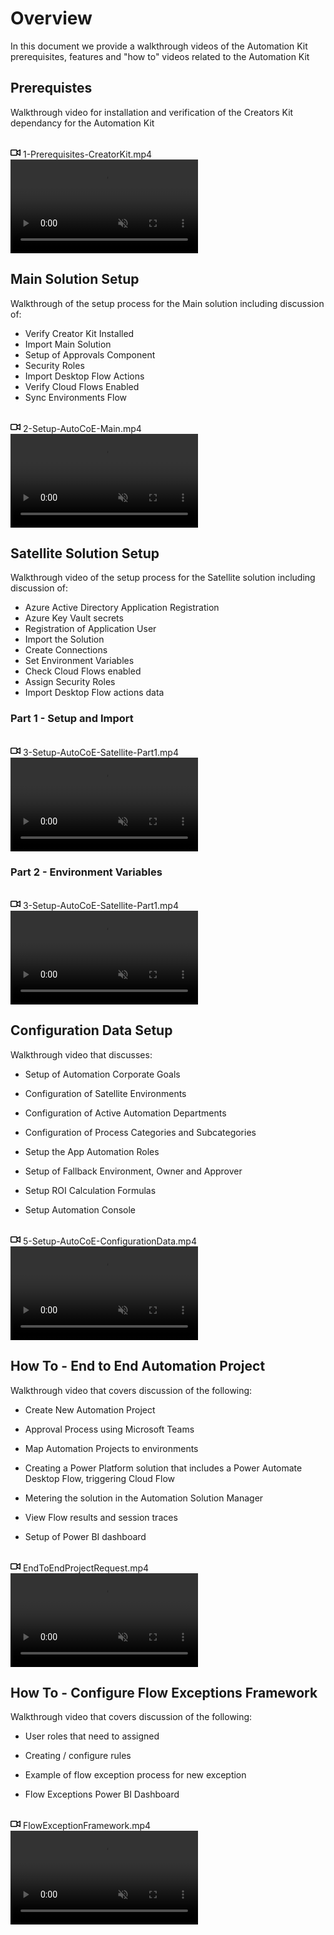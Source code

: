 # Overview

In this document we provide a walkthrough videos of the Automation Kit prerequisites, features and "how to" videos related to the Automation Kit

## Prerequistes

Walkthrough video for installation and verification of the Creators Kit dependancy for the Automation Kit

<br/>

<summary class="px-3 py-2">
    <svg aria-hidden="true" height="16" viewBox="0 0 16 16" version="1.1" width="16" data-view-component="true" class="octicon octicon-device-camera-video">
    <path fill-rule="evenodd" d="M16 3.75a.75.75 0 00-1.136-.643L11 5.425V4.75A1.75 1.75 0 009.25 3h-7.5A1.75 1.75 0 000 4.75v6.5C0 12.216.784 13 1.75 13h7.5A1.75 1.75 0 0011 11.25v-.675l3.864 2.318A.75.75 0 0016 12.25v-8.5zm-5 5.075l3.5 2.1v-5.85l-3.5 2.1v1.65zM9.5 6.75v-2a.25.25 0 00-.25-.25h-7.5a.25.25 0 00-.25.25v6.5c0 .138.112.25.25.25h7.5a.25.25 0 00.25-.25v-4.5z"></path>
</svg>
    <span aria-label="Video description 1-Prerequisites-CreatorKit.mp4" class="m-1">1-Prerequisites-CreatorKit.mp4</span>
    <span class="dropdown-caret"></span>
</summary>

<video src="https://microsoft.github.io/powercat-automation-kit/media/1-Prerequisites-CreatorKit.mp4" controls="controls" muted="muted" class="d-block rounded-bottom-2 border-top width-fit" style="max-height:640px;" >
</video>

## Main Solution Setup

Walkthrough of the setup process for the Main solution including discussion of:

- Verify Creator Kit Installed
- Import Main Solution
- Setup of Approvals Component
- Security Roles
- Import Desktop Flow Actions
- Verify Cloud Flows Enabled
- Sync Environments Flow

<br/>

<summary class="px-3 py-2">
<svg aria-hidden="true" height="16" viewBox="0 0 16 16" version="1.1" width="16" data-view-component="true" class="octicon octicon-device-camera-video">
<path fill-rule="evenodd" d="M16 3.75a.75.75 0 00-1.136-.643L11 5.425V4.75A1.75 1.75 0 009.25 3h-7.5A1.75 1.75 0 000 4.75v6.5C0 12.216.784 13 1.75 13h7.5A1.75 1.75 0 0011 11.25v-.675l3.864 2.318A.75.75 0 0016 12.25v-8.5zm-5 5.075l3.5 2.1v-5.85l-3.5 2.1v1.65zM9.5 6.75v-2a.25.25 0 00-.25-.25h-7.5a.25.25 0 00-.25.25v6.5c0 .138.112.25.25.25h7.5a.25.25 0 00.25-.25v-4.5z"></path>
</svg>
<span aria-label="Video description 2-Setup-AutoCoE-Main.mp4" class="m-1">2-Setup-AutoCoE-Main.mp4</span>
<span class="dropdown-caret"></span>
</summary>

<video src="https://microsoft.github.io/powercat-automation-kit/media/2-Setup-AutoCoE-Main.mp4" data-canonical-src="https://user-images.githubusercontent.com/31553604/190866377-8059f97d-f303-42d6-a797-8c576fcdc2af.mp4" controls="controls" muted="muted" class="d-block rounded-bottom-2 border-top width-fit" style="max-height:640px;">

</video>

## Satellite Solution Setup

Walkthrough video of the setup process for the Satellite solution including discussion of:

- Azure Active Directory Application Registration
- Azure Key Vault secrets
- Registration of Application User
- Import the Solution
- Create Connections
- Set Environment Variables
- Check Cloud Flows enabled
- Assign Security Roles
- Import Desktop Flow actions data

### Part 1 - Setup and Import

<br/>

<summary class="px-3 py-2">
    <svg aria-hidden="true" height="16" viewBox="0 0 16 16" version="1.1" width="16" data-view-component="true" class="octicon octicon-device-camera-video">
    <path fill-rule="evenodd" d="M16 3.75a.75.75 0 00-1.136-.643L11 5.425V4.75A1.75 1.75 0 009.25 3h-7.5A1.75 1.75 0 000 4.75v6.5C0 12.216.784 13 1.75 13h7.5A1.75 1.75 0 0011 11.25v-.675l3.864 2.318A.75.75 0 0016 12.25v-8.5zm-5 5.075l3.5 2.1v-5.85l-3.5 2.1v1.65zM9.5 6.75v-2a.25.25 0 00-.25-.25h-7.5a.25.25 0 00-.25.25v6.5c0 .138.112.25.25.25h7.5a.25.25 0 00.25-.25v-4.5z"></path>
</svg>
    <span aria-label="Video description 3-Setup-AutoCoE-Satellite-Part1.mp4" class="m-1">3-Setup-AutoCoE-Satellite-Part1.mp4</span>
    <span class="dropdown-caret"></span>
  </summary>

  <video src="https://microsoft.github.io/powercat-automation-kit/media/3-Setup-AutoCoE-Satellite-Part1.mp4" data-canonical-src="https://user-images.githubusercontent.com/31553604/190873768-a110ee7c-b35c-4096-bb18-9a956416b175.mp4" controls="controls" muted="muted" class="d-block rounded-bottom-2 border-top width-fit" style="max-height:640px;">

  </video>

### Part 2 - Environment Variables

<br/>

<summary class="px-3 py-2">
    <svg aria-hidden="true" height="16" viewBox="0 0 16 16" version="1.1" width="16" data-view-component="true" class="octicon octicon-device-camera-video">
    <path fill-rule="evenodd" d="M16 3.75a.75.75 0 00-1.136-.643L11 5.425V4.75A1.75 1.75 0 009.25 3h-7.5A1.75 1.75 0 000 4.75v6.5C0 12.216.784 13 1.75 13h7.5A1.75 1.75 0 0011 11.25v-.675l3.864 2.318A.75.75 0 0016 12.25v-8.5zm-5 5.075l3.5 2.1v-5.85l-3.5 2.1v1.65zM9.5 6.75v-2a.25.25 0 00-.25-.25h-7.5a.25.25 0 00-.25.25v6.5c0 .138.112.25.25.25h7.5a.25.25 0 00.25-.25v-4.5z"></path>
</svg>
    <span aria-label="Video description 3-Setup-AutoCoE-Satellite-Part1.mp4" class="m-1">3-Setup-AutoCoE-Satellite-Part1.mp4</span>
    <span class="dropdown-caret"></span>
</summary>

<video src="https://microsoft.github.io/powercat-automation-kit/media/3-Setup-AutoCoE-Satellite-Part2.mp4" data-canonical-src="https://user-images.githubusercontent.com/31553604/190873768-a110ee7c-b35c-4096-bb18-9a956416b175.mp4" controls="controls" muted="muted" class="d-block rounded-bottom-2 border-top width-fit" style="max-height:640px;">

</video>

## Configuration Data Setup

Walkthrough video that discusses:

- Setup of Automation Corporate Goals

- Configuration of Satellite Environments

- Configuration of Active Automation Departments

- Configuration of Process Categories and Subcategories

- Setup the App Automation Roles

- Setup of Fallback Environment, Owner and Approver

- Setup ROI Calculation Formulas

- Setup Automation Console

<br/>

<summary class="px-3 py-2">
    <svg aria-hidden="true" height="16" viewBox="0 0 16 16" version="1.1" width="16" data-view-component="true" class="octicon octicon-device-camera-video">
    <path fill-rule="evenodd" d="M16 3.75a.75.75 0 00-1.136-.643L11 5.425V4.75A1.75 1.75 0 009.25 3h-7.5A1.75 1.75 0 000 4.75v6.5C0 12.216.784 13 1.75 13h7.5A1.75 1.75 0 0011 11.25v-.675l3.864 2.318A.75.75 0 0016 12.25v-8.5zm-5 5.075l3.5 2.1v-5.85l-3.5 2.1v1.65zM9.5 6.75v-2a.25.25 0 00-.25-.25h-7.5a.25.25 0 00-.25.25v6.5c0 .138.112.25.25.25h7.5a.25.25 0 00.25-.25v-4.5z"></path>
</svg>
    <span aria-label="Video description 5-Setup-AutoCoE-ConfigurationData.mp4" class="m-1">5-Setup-AutoCoE-ConfigurationData.mp4</span>
    <span class="dropdown-caret"></span>
</summary>

<video src="https://microsoft.github.io/powercat-automation-kit/media/5-Setup-AutoCoE-ConfigurationData.mp4" data-canonical-src="https://user-images.githubusercontent.com/31553604/190874663-97b2fad4-7e34-4884-91e4-8e5971a50bf0.mp4" controls="controls" muted="muted" class="d-block rounded-bottom-2 border-top width-fit" style="max-height:640px;">

</video>

## How To - End to End Automation Project

Walkthrough video that covers discussion of the following:

- Create New Automation Project

- Approval Process using Microsoft Teams

- Map Automation Projects to environments

- Creating a Power Platform solution that includes a Power Automate Desktop Flow, triggering Cloud Flow

- Metering the solution in the Automation Solution Manager

- View Flow results and session traces

- Setup of Power BI dashboard

<br/>

<summary class="px-3 py-2">
    <svg aria-hidden="true" height="16" viewBox="0 0 16 16" version="1.1" width="16" data-view-component="true" class="octicon octicon-device-camera-video">
    <path fill-rule="evenodd" d="M16 3.75a.75.75 0 00-1.136-.643L11 5.425V4.75A1.75 1.75 0 009.25 3h-7.5A1.75 1.75 0 000 4.75v6.5C0 12.216.784 13 1.75 13h7.5A1.75 1.75 0 0011 11.25v-.675l3.864 2.318A.75.75 0 0016 12.25v-8.5zm-5 5.075l3.5 2.1v-5.85l-3.5 2.1v1.65zM9.5 6.75v-2a.25.25 0 00-.25-.25h-7.5a.25.25 0 00-.25.25v6.5c0 .138.112.25.25.25h7.5a.25.25 0 00.25-.25v-4.5z"></path>
</svg>
    <span aria-label="Video description EndToEndProjectRequest.mp4" class="m-1">EndToEndProjectRequest.mp4</span>
    <span class="dropdown-caret"></span>
</summary>

<video src="https://microsoft.github.io/powercat-automation-kit/media/EndToEndProjectRequest.mp4" data-canonical-src="https://user-images.githubusercontent.com/31553604/190875175-65cead4b-02e6-484e-9b7d-a79b2f9f2977.mp4" controls="controls" muted="muted" class="d-block rounded-bottom-2 border-top width-fit" style="max-height:640px;">

</video>

## How To - Configure Flow Exceptions Framework

Walkthrough video that covers discussion of the following:

- User roles that need to assigned

- Creating / configure rules

- Example of flow exception process for new exception

- Flow Exceptions Power BI Dashboard

<br/>

<summary class="px-3 py-2">
    <svg aria-hidden="true" height="16" viewBox="0 0 16 16" version="1.1" width="16" data-view-component="true" class="octicon octicon-device-camera-video">
    <path fill-rule="evenodd" d="M16 3.75a.75.75 0 00-1.136-.643L11 5.425V4.75A1.75 1.75 0 009.25 3h-7.5A1.75 1.75 0 000 4.75v6.5C0 12.216.784 13 1.75 13h7.5A1.75 1.75 0 0011 11.25v-.675l3.864 2.318A.75.75 0 0016 12.25v-8.5zm-5 5.075l3.5 2.1v-5.85l-3.5 2.1v1.65zM9.5 6.75v-2a.25.25 0 00-.25-.25h-7.5a.25.25 0 00-.25.25v6.5c0 .138.112.25.25.25h7.5a.25.25 0 00.25-.25v-4.5z"></path>
</svg>
    <span aria-label="Video description FlowExceptionFramework.mp4" class="m-1">FlowExceptionFramework.mp4</span>
    <span class="dropdown-caret"></span>
</summary>

<video src="https://microsoft.github.io/powercat-automation-kit/media/FlowExceptionFramework.mp4" data-canonical-src="https://user-images.githubusercontent.com/31553604/190875411-01954c92-51d7-47ba-bd71-3eab763c3074.mp4" controls="controls" muted="muted" class="d-block rounded-bottom-2 border-top width-fit" style="max-height:640px;">

</video>
